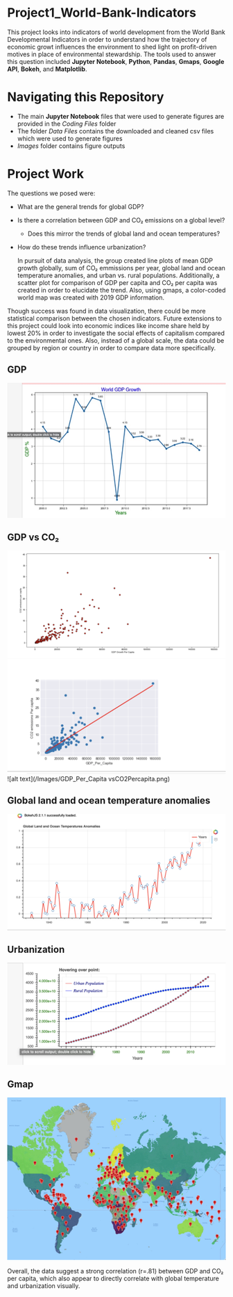 # Project1_World-Bank-Indicators

  This project looks into indicators of world development from the World Bank Developmental Indicators in order to understand how the trajectory of economic growt influences the environment to shed light on profit-driven motives in place of environmental stewardship. The tools used to answer this question included **Jupyter Notebook**, **Python**, **Pandas**, **Gmaps**, **Google API**, **Bokeh**, and **Matplotlib**.

# Navigating this Repository
- The main **Jupyter Notebook** files that were used to generate figures are provided in the *Coding Files* folder
- The folder *Data Files* contains the downloaded and cleaned csv files which were used to generate figures
- *Images* folder contains figure outputs

# Project Work

The questions we posed were:
- What are the general trends for global GDP?
- Is there a correlation between GDP and CO₂ emissions on a global level?
  - Does this mirror the trends of global land and ocean temperatures?
- How do these trends influence urbanization?

  In pursuit of data analysis, the group created line plots of mean GDP growth globally, sum of CO₂ emmissions per year, global land and ocean temperature anomalies, and urban vs. rural populations. Additionally, a scatter plot for comparison of GDP per capita and CO₂ per capita was created in order to elucidate the trend. Also, using gmaps, a color-coded world map was created with 2019 GDP information. 

Though success was found in data visualization, there could be more statistical comparison between the chosen indicators. Future extensions to this project could look into economic indices like income share held by lowest 20% in order to investigate the social effects of capitalism compared to the environmental ones. Also, instead of a global scale, the data could be grouped by region or country in order to compare data more specifically. 

## GDP
![alt text](/Images/GDP_Growth.jpeg)
## GDP vs CO₂
![alt text](/Images/GDPvsCO2Matplotlib.png)
![alt text](/Images/rvalue.png)
![alt text](/Images/GDP_Per_Capita vsCO2Percapita.png)
## Global land and ocean temperature anomalies
![alt text](/Images/GlobalTempoanamolies.png)
## Urbanization
![alt text](/Images/UrbanvsRural.png)
## Gmap
![alt text](/Images/GMAP.jpeg)

Overall, the data suggest a strong correlation (r=.81) between GDP and CO₂ per capita, which also appear to directly correlate with global temperature and urbanization visually.
